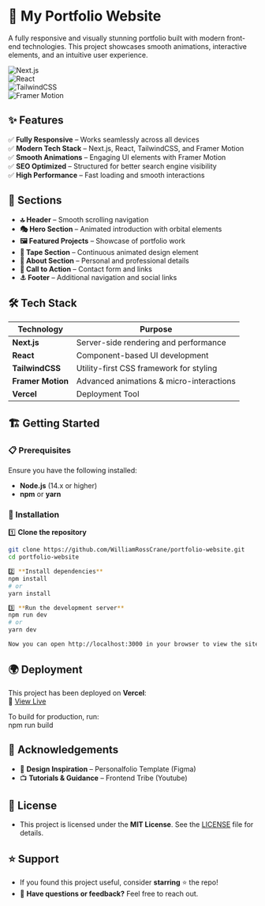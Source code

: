 # 🚀 My Portfolio Website

A fully responsive and visually stunning portfolio built with modern front-end technologies. This project showcases smooth animations, interactive elements, and an intuitive user experience.

![Next.js](https://img.shields.io/badge/-Next.js-000000?style=flat-square&logo=next.js&logoColor=white)  
![React](https://img.shields.io/badge/-React-61DAFB?style=flat-square&logo=react&logoColor=black)  
![TailwindCSS](https://img.shields.io/badge/-TailwindCSS-38B2AC?style=flat-square&logo=tailwind-css&logoColor=white)  
![Framer Motion](https://img.shields.io/badge/-Framer_Motion-0055FF?style=flat-square&logo=framer&logoColor=white)  

## ✨ Features

✅ **Fully Responsive** – Works seamlessly across all devices  
✅ **Modern Tech Stack** – Next.js, React, TailwindCSS, and Framer Motion  
✅ **Smooth Animations** – Engaging UI elements with Framer Motion  
✅ **SEO Optimized** – Structured for better search engine visibility  
✅ **High Performance** – Fast loading and smooth interactions  

## 📌 Sections

- **🔝 Header** – Smooth scrolling navigation  
- **🎭 Hero Section** – Animated introduction with orbital elements  
- **🖼️ Featured Projects** – Showcase of portfolio work  
- **📜 Tape Section** – Continuous animated design element  
- **👤 About Section** – Personal and professional details  
- **📩 Call to Action** – Contact form and links  
- **⚓ Footer** – Additional navigation and social links  

## 🛠️ Tech Stack

| Technology       | Purpose                                        |
|-----------------|-----------------------------------------------|
| **Next.js**     | Server-side rendering and performance        |
| **React**       | Component-based UI development               |
| **TailwindCSS** | Utility-first CSS framework for styling      |
| **Framer Motion** | Advanced animations & micro-interactions  |
| **Vercel**      | Deployment Tool                  |

## 🏗️ Getting Started

### 📋 Prerequisites

Ensure you have the following installed:  
- **Node.js** (14.x or higher)  
- **npm** or **yarn**  

### 🔧 Installation

1️⃣ **Clone the repository**  
```bash
git clone https://github.com/WilliamRossCrane/portfolio-website.git
cd portfolio-website

2️⃣ **Install dependencies**
npm install
# or
yarn install

3️⃣ **Run the development server**
npm run dev
# or
yarn dev

Now you can open http://localhost:3000 in your browser to view the site.
```

## 🌍 Deployment
This project has been deployed on **Vercel**:  
🔗 [View Live](https://portfolio-ceftauck8-williamrosscranes-projects.vercel.app/)

To build for production, run:  
npm run build

## 🙏 Acknowledgements
* 🎨 **Design Inspiration** – Personalfolio Template (Figma)
* 📺 **Tutorials & Guidance** – Frontend Tribe (Youtube) 

## 📄 License
* This project is licensed under the **MIT License**. See the [LICENSE](LICENSE) file for details.

## ⭐ Support
* If you found this project useful, consider **starring** ⭐ the repo!  
* 📧 **Have questions or feedback?** Feel free to reach out.
